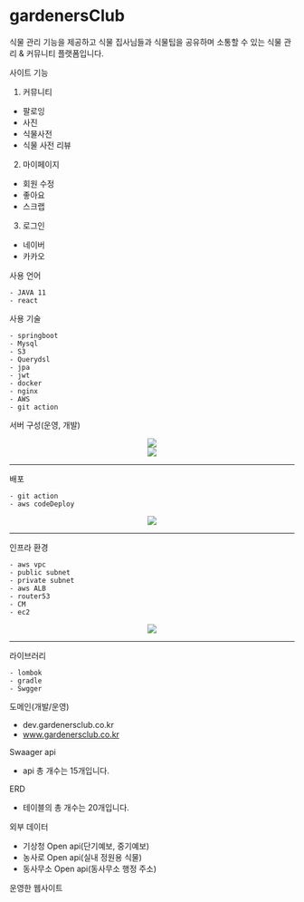 # gardenersClub
식물 관리 기능을 제공하고 식물 집사님들과 식물팁을 공유하며 소통할 수 있는 식물 관리 & 커뮤니티 플랫폼입니다. 

사이트 기능
1. 커뮤니티 
- 팔로잉
- 사진
- 식물사전
- 식물 사전 리뷰 


2. 마이페이지
- 회원 수정
- 좋아요
- 스크랩


3. 로그인
- 네이버 
- 카카오


사용 언어
```
- JAVA 11
- react 
```


사용 기술
```
- springboot
- Mysql
- S3
- Querydsl
- jpa
- jwt
- docker
- nginx
- AWS
- git action
```

서버 구성(운영, 개발)
<div align="center"> <img src="https://github.com/greeneryjin/gardenersClub/assets/87289562/0a5ae9b6-e312-4ef7-80ce-a66c688c2a25"> </div>
<div align="center"> <img src="https://github.com/greeneryjin/gardenersClub/assets/87289562/11cd3156-e0cf-4012-b3bd-7a911f5a729f"> </div>

* * *



배포
```
- git action
- aws codeDeploy
```
<div align="center"> <img src="https://github.com/greeneryjin/gardenersClub/assets/87289562/39b3c60e-c393-4f81-b86c-1819a91cc559"> </div>

* * *


인프라 환경 
```
- aws vpc
- public subnet
- private subnet
- aws ALB
- router53
- CM
- ec2
```
<div align="center"> <img src="https://github.com/greeneryjin/gardenersClub/assets/87289562/9889ea83-1a97-42a5-a977-2ed2d2e6fed7"> </div>

* * *


라이브러리
```
- lombok
- gradle
- Swgger 
```


도메인(개발/운영)
- dev.gardenersclub.co.kr
- www.gardenersclub.co.kr


Swaager api
- api 총 개수는 15개입니다. 


ERD
- 테이블의 총 개수는 20개입니다. 


외부 데이터 
- 기상청 Open api(단기예보, 중기예보)
- 농사로 Open api(실내 정원용 식물)
- 동사무소 Open api(동사무소 행정 주소)

운영한 웹사이트 
